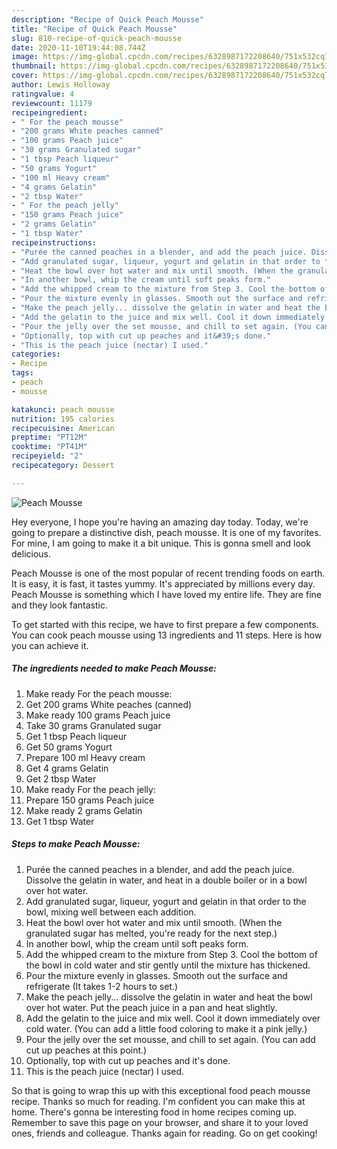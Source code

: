 ```yaml
---
description: "Recipe of Quick Peach Mousse"
title: "Recipe of Quick Peach Mousse"
slug: 810-recipe-of-quick-peach-mousse
date: 2020-11-10T19:44:08.744Z
image: https://img-global.cpcdn.com/recipes/6328987172208640/751x532cq70/peach-mousse-recipe-main-photo.jpg
thumbnail: https://img-global.cpcdn.com/recipes/6328987172208640/751x532cq70/peach-mousse-recipe-main-photo.jpg
cover: https://img-global.cpcdn.com/recipes/6328987172208640/751x532cq70/peach-mousse-recipe-main-photo.jpg
author: Lewis Holloway
ratingvalue: 4
reviewcount: 11179
recipeingredient:
- " For the peach mousse"
- "200 grams White peaches canned"
- "100 grams Peach juice"
- "30 grams Granulated sugar"
- "1 tbsp Peach liqueur"
- "50 grams Yogurt"
- "100 ml Heavy cream"
- "4 grams Gelatin"
- "2 tbsp Water"
- " For the peach jelly"
- "150 grams Peach juice"
- "2 grams Gelatin"
- "1 tbsp Water"
recipeinstructions:
- "Purée the canned peaches in a blender, and add the peach juice. Dissolve the gelatin in water, and heat in a double boiler or in a bowl over hot water."
- "Add granulated sugar, liqueur, yogurt and gelatin in that order to the bowl, mixing well between each addition."
- "Heat the bowl over hot water and mix until smooth. (When the granulated sugar has melted, you&#39;re ready for the next step.)"
- "In another bowl, whip the cream until soft peaks form."
- "Add the whipped cream to the mixture from Step 3. Cool the bottom of the bowl in cold water and stir gently until the mixture has thickened."
- "Pour the mixture evenly in glasses. Smooth out the surface and refrigerate (It takes 1-2 hours to set.)"
- "Make the peach jelly... dissolve the gelatin in water and heat the bowl over hot water. Put the peach juice in a pan and heat slightly."
- "Add the gelatin to the juice and mix well. Cool it down immediately over cold water. (You can add a little food coloring to make it a pink jelly.)"
- "Pour the jelly over the set mousse, and chill to set again. (You can add cut up peaches at this point.)"
- "Optionally, top with cut up peaches and it&#39;s done."
- "This is the peach juice (nectar) I used."
categories:
- Recipe
tags:
- peach
- mousse

katakunci: peach mousse 
nutrition: 195 calories
recipecuisine: American
preptime: "PT12M"
cooktime: "PT41M"
recipeyield: "2"
recipecategory: Dessert

---
```



![Peach Mousse](https://img-global.cpcdn.com/recipes/6328987172208640/751x532cq70/peach-mousse-recipe-main-photo.jpg)

Hey everyone, I hope you're having an amazing day today. Today, we're going to prepare a distinctive dish, peach mousse. It is one of my favorites. For mine, I am going to make it a bit unique. This is gonna smell and look delicious.

Peach Mousse is one of the most popular of recent trending foods on earth. It is easy, it is fast, it tastes yummy. It's appreciated by millions every day. Peach Mousse is something which I have loved my entire life. They are fine and they look fantastic.




To get started with this recipe, we have to first prepare a few components. You can cook peach mousse using 13 ingredients and 11 steps. Here is how you can achieve it.

<!--inarticleads1-->

##### The ingredients needed to make Peach Mousse:

1. Make ready  For the peach mousse:
1. Get 200 grams White peaches (canned)
1. Make ready 100 grams Peach juice
1. Take 30 grams Granulated sugar
1. Get 1 tbsp Peach liqueur
1. Get 50 grams Yogurt
1. Prepare 100 ml Heavy cream
1. Get 4 grams Gelatin
1. Get 2 tbsp Water
1. Make ready  For the peach jelly:
1. Prepare 150 grams Peach juice
1. Make ready 2 grams Gelatin
1. Get 1 tbsp Water




<!--inarticleads2-->

##### Steps to make Peach Mousse:

1. Purée the canned peaches in a blender, and add the peach juice. Dissolve the gelatin in water, and heat in a double boiler or in a bowl over hot water.
1. Add granulated sugar, liqueur, yogurt and gelatin in that order to the bowl, mixing well between each addition.
1. Heat the bowl over hot water and mix until smooth. (When the granulated sugar has melted, you&#39;re ready for the next step.)
1. In another bowl, whip the cream until soft peaks form.
1. Add the whipped cream to the mixture from Step 3. Cool the bottom of the bowl in cold water and stir gently until the mixture has thickened.
1. Pour the mixture evenly in glasses. Smooth out the surface and refrigerate (It takes 1-2 hours to set.)
1. Make the peach jelly... dissolve the gelatin in water and heat the bowl over hot water. Put the peach juice in a pan and heat slightly.
1. Add the gelatin to the juice and mix well. Cool it down immediately over cold water. (You can add a little food coloring to make it a pink jelly.)
1. Pour the jelly over the set mousse, and chill to set again. (You can add cut up peaches at this point.)
1. Optionally, top with cut up peaches and it&#39;s done.
1. This is the peach juice (nectar) I used.




So that is going to wrap this up with this exceptional food peach mousse recipe. Thanks so much for reading. I'm confident you can make this at home. There's gonna be interesting food in home recipes coming up. Remember to save this page on your browser, and share it to your loved ones, friends and colleague. Thanks again for reading. Go on get cooking!
